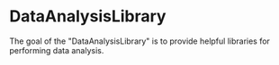 # DataAnalysisLibrary
The goal of the "DataAnalysisLibrary" is to provide helpful libraries for performing data analysis.
